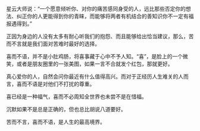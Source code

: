 星云大师说：“一个愿意倾听你、对你的痛苦感同身受的人，远比那些否定你的想法、纠正你的人更能得到你的青睐，而能够将两者有机结合的善知识你不一定有福报遇得到。”

 

正因为身边的人没有太多有耐心听我们的抱怨、而且能够给出恰当建议，那么，苦而不言就是我们面对苦难时最好的选择。

 

喜而不语，并不是小肚鸡肠，将喜事藏于心中不予人知。“喜”，是脸上的一个微笑，或者是朋友圈里的一张美图，如果一言不合就发个红包，那就更好。

 

真心爱你的人，自然会问你最近有什么值得高兴。而对于正经历人生难关的人而言，喜而不语是对他们不打扰的尊重。

 

喜已经是一种福气，喜而不必周知全世界也未尝不是在惜福。

 

沉默如果不是总是正确的，但也总比胡说八道要好。

 

苦而不言，喜而不语，是人生的最高境界。